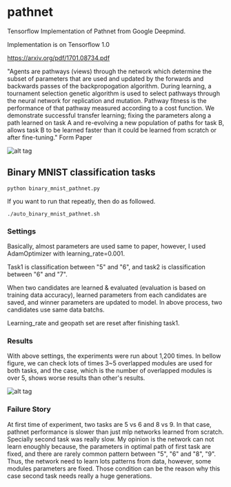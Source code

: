 pathnet
===========

Tensorflow Implementation of Pathnet from Google Deepmind.

Implementation is on Tensorflow 1.0

https://arxiv.org/pdf/1701.08734.pdf

"Agents are pathways (views) through the network which determine the subset of parameters that are used and updated by the forwards and backwards passes of the backpropogation algorithm. During learning, a tournament selection genetic algorithm is used to select pathways through the neural network for replication and mutation. Pathway fitness is the performance of that pathway measured according to a cost function. We demonstrate successful transfer learning; fixing the parameters along a path learned on task A and re-evolving a new population of paths for task B, allows task B to be learned faster than it could be learned from scratch or after fine-tuning."
Form Paper

![alt tag](https://github.com/jaesik817/pathnet/blob/master/figures/pathnet.PNG)

Binary MNIST classification tasks
-------------------

`
python binary_mnist_pathnet.py 
`

If you want to run that repeatly, then do as followed.

`
./auto_binary_mnist_pathnet.sh
`

### Settings

Basically, almost parameters are used same to paper, however, I used AdamOptimizer with learning_rate=0.001.

Task1 is classification between "5" and "6", and task2 is classification between "6" and "7".

When two candidates are learned & evaluated (evaluation is based on training data accuracy), learned parameters from each candidates are saved, and winner parameters are updated to model.
In above process, two candidates use same data batchs.

Learning_rate and geopath set are reset after finishing task1.

### Results

With above settings, the experiments were run about 1,200 times. 
In bellow figure, we can check lots of times 3~5 overlapped modules are used for both tasks, and the case, which is the number of overlapped modules is over 5, shows worse results than other's results.

![alt tag](https://github.com/jaesik817/pathnet/blob/master/figures/binary_mnist.PNG)

### Failure Story

At first time of experiment, two tasks are 5 vs 6 and 8 vs 9. In that case, pathnet performance is slower than just mlp networks learned from scratch. Specially second task was really slow. 
My opinion is the network can not learn enoughly because, the parameters in optimal path of first task are fixed, and there are rarely common pattern between "5", "6" and "8", "9". 
Thus, the network need to learn lots patterns from data, however, some modules parameters are fixed. Those condition can be the reason why this case second task needs really a huge generations.